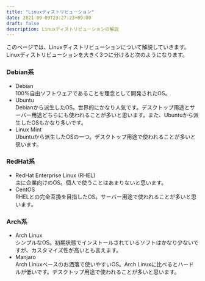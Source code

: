 ```yaml
---
title: "Linuxディストリビューション"
date: 2021-09-09T23:27:23+09:00
draft: false
description: Linuxディストリビューションの解説
---
```


このページでは、Linuxディストリビューションについて解説していきます。
Linuxディストリビューションを大きく3つに分けると次のようになります。

### Debian系
- Debian  
100%自由ソフトウェアであることを理念として開発されたOS。
- Ubuntu  
Debianから派生したOS。世界的にかなり人気です。デスクトップ用途とサーバー用途どちらにも使われることが多いと思います。また、Ubuntuから派生したOSもかなり多いです。
- Linux Mint  
Ubuntuから派生したOSの一つ。デスクトップ用途で使われることが多いと思います。

### RedHat系
- RedHat Enterprise Linux (RHEL)  
主に企業向けのOS。個人で使うことはあまりないと思います。
- CentOS  
RHELとの完全互換を目指したOS。サーバー用途で使われることが多いと思います。

### Arch系
- Arch Linux  
シンプルなOS。初期状態でインストールされているソフトはかなり少ないですが、カスタマイズ性が高いとも言えます。
- Manjaro  
Arch Linuxベースのお洒落で使いやすいOS。Arch Linuxに比べるとハードルが低いです。デスクトップ用途で使われることが多いと思います。
